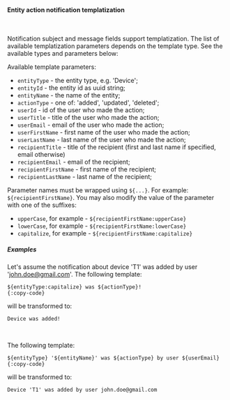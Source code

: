 #### Entity action notification templatization

<div class="divider"></div>
<br/>

Notification subject and message fields support templatization.
The list of available templatization parameters depends on the template type.
See the available types and parameters below:

Available template parameters:

* `entityType` - the entity type, e.g. 'Device';
* `entityId` - the entity id as uuid string;
* `entityName` - the name of the entity;
* `actionType` - one of: 'added', 'updated', 'deleted';
* `userId` - id of the user who made the action;
* `userTitle` - title of the user who made the action;
* `userEmail` - email of the user who made the action;
* `userFirstName` - first name of the user who made the action;
* `userLastName` - last name of the user who made the action;
* `recipientTitle` - title of the recipient (first and last name if specified, email otherwise)
* `recipientEmail` - email of the recipient;
* `recipientFirstName` - first name of the recipient;
* `recipientLastName` - last name of the recipient;

Parameter names must be wrapped using `${...}`. For example: `${recipientFirstName}`.
You may also modify the value of the parameter with one of the suffixes:

* `upperCase`, for example - `${recipientFirstName:upperCase}`
* `lowerCase`, for example - `${recipientFirstName:lowerCase}`
* `capitalize`, for example - `${recipientFirstName:capitalize}`

<div class="divider"></div>

##### Examples

Let's assume the notification about device 'T1' was added by user 'john.doe@gmail.com'.
The following template:

```text
${entityType:capitalize} was ${actionType}!
{:copy-code}
```

will be transformed to:

```text
Device was added!
```

<br/>

The following template:

```text
${entityType} '${entityName}' was ${actionType} by user ${userEmail}
{:copy-code}
```

will be transformed to:

```text
Device 'T1' was added by user john.doe@gmail.com
```

<br>
<br>
